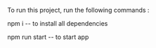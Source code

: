 
To run this project, run the following commands : 


npm i -- to install all dependencies

npm run start -- to start app

